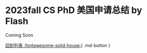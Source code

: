 # 2023fall CS PhD 美国申请总结 by Flash

Coming Soon

[回到列表 :fontawesome-solid-house:](blog.md){ .md-button }
